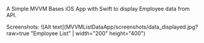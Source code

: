 A Simple MVVM Bases iOS App with Swift to display Employee data from API.

Screenshots:
![Alt text](MVVMListDataApp/screenshots/data_displayed.jpg?raw=true "Employee List" | width="200" height="400")



